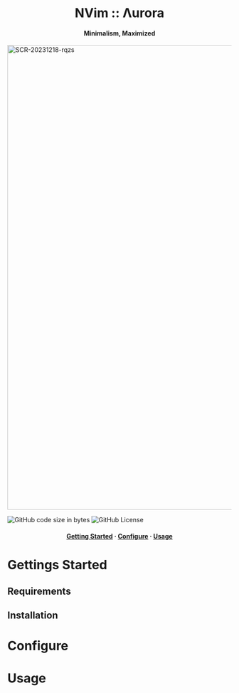 <h1 align="center">NVim :: Λurora</h1>
<h4 align="center">Minimalism, Maximized</h4>

<img width="1045" alt="SCR-20231218-rqzs" src="https://github.com/Frostplexx/vim-config/assets/62436912/01128c38-9a70-4919-8bdf-cfe1403daeb8">


![GitHub code size in bytes](https://img.shields.io/github/languages/code-size/Frostplexx/vim-config?colorA=363a4f&colorB=b7bdf8&style=for-the-badge)
![GitHub License](https://img.shields.io/github/license/frostplexx/vim-config?colorA=363a4f&colorB=f5a97f&style=for-the-badge)

<h4 align="center">
  <a href="">Getting Started</a>
  ·
  <a href="">Configure</a>
  ·
  <a href="">Usage</a>
</h4>


# Gettings Started

## Requirements

## Installation

# Configure

# Usage
